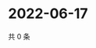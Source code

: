 # 2022-06-17

共 0 条

<!-- BEGIN WEIBO -->
<!-- 最后更新时间 Fri Jun 17 2022 04:20:38 GMT+0800 (China Standard Time) -->

<!-- END WEIBO -->
